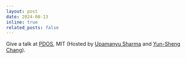 ```yaml
---
layout: post
date: 2024-08-13
inline: true
related_posts: false
---
```


Give a talk at [PDOS](https://pdos.csail.mit.edu/), MIT (Hosted by [Upamanyu Sharma](https://people.csail.mit.edu/upamanyu/) and [Yun-Sheng Chang](https://yunshengtw.github.io/)).